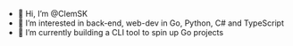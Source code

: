 - 👋 Hi, I’m @ClemSK
- 👀 I’m interested in back-end, web-dev in Go, Python, C# and TypeScript
- 🌱 I’m currently building a CLI tool to spin up Go projects

<!---
ClemSK/ClemSK is a ✨ special ✨ repository because its `README.md` (this file) appears on your GitHub profile.
You can click the Preview link to take a look at your changes.
--->
